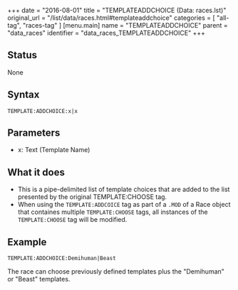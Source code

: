 +++
date = "2016-08-01"
title = "TEMPLATEADDCHOICE (Data: races.lst)"
original_url = "/list/data/races.html#templateaddchoice"
categories = [ "all-tag", "races-tag" ]
[menu.main]
    name = "TEMPLATEADDCHOICE"
    parent = "data_races"
    identifier = "data_races_TEMPLATEADDCHOICE"
+++

## Status

None

## Syntax

`TEMPLATE:ADDCHOICE:x|x`

## Parameters

-   x: Text (Template Name)



What it does
------------

-   This is a pipe-delimited list of template choices that are added to
    the list presented by the original TEMPLATE:CHOOSE tag.
-   When using the `TEMPLATE:ADDCOICE` tag as part of a `.MOD` of a Race
    object that containes multiple `TEMPLATE:CHOOSE` tags, all instances
    of the `TEMPLATE:CHOOSE` tag will be modified.

Example
-------

`TEMPLATE:ADDCHOICE:Demihuman|Beast`

The race can choose previously defined templates plus the "Demihuman" or
"Beast" templates.

